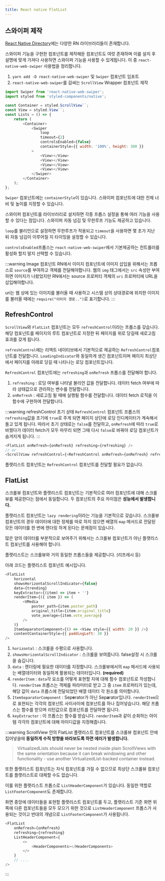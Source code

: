 ```yaml
---
title: React native FlatList
---
```


## 스와이퍼 제작

[React Native Directory](https://reactnative.directory/)에는 다양한 RN 라이브러리들이 존재합니다.

스와이퍼 기능을 구현한 컴포넌트를 제작해둔 컴포넌트도 여럿 존재하며 이를 설치 후 설명에 맞게 가져다 사용하면 스와이퍼 기능을 사용할 수 있게됩니다. 이 중 `react-native-web-swiper` 사용법을 정리합니다.

1. `yarn add -D react-native-web-swiper` 및 `Swiper` 컴포넌트 임포트
2. `react-native-web-swiper`를 감싸는 `ScrollView` Wrapper 컴포넌트 제작

```javascript
import Swiper from 'react-native-web-swiper';
import styled from 'styled-components/native';

const Container = styled.ScrollView``;
const View = styled.View``;
const Lists = () => {
    return (
        <Container>
            <Swiper
                loop
                timeout={2}
                controlsEnabled={false}
                containerStyle={{ width: '100%', height: 300 }}
            >
                <View></View>
                <View></View>
                <View></View>
                <View></View>
            </Swiper>
        </Container>
    );
};
```

`Swiper` 컴포넌트에는 `containerStyle`이 있습니다. 스와이퍼 컴포넌트에 대한 전체 너비 및 높이를 지정할 수 있습니다.

스와이퍼 컴포넌트를 라이브러리로 설치하면 각종 프롭스 설정을 통해 여러 기능을 사용할 수 있다는 점입니다. 스와이퍼 자동 넘김 및 무한루프 기능도 제공하고 있습니다.

`loop`를 불리언으로 설정하면 무한루프가 적용되고 `timeout`을 사용하면 몇 초가 지난 뒤 자동 넘김이 이루어질 지 타이밍을 설정할 수 있습니다.

`controlsEnabled`프롭스는 `react-native-web-swiper`에서 기본제공하는 컨트롤러를 활성화 할지 말지 선택할 수 있습니다.

:::warning Image 컴포넌트
RN에서 이미지 컴포넌트에 이미지 삽입을 위해서는 프롭스로 `source`를 부여하고 객체를 전달해야합니다. 웹의 `img` 태그에서는 `src` 속성만 부여하면 이미지가 나왔었지만 RN에서는 source 프로퍼티 객체의 `uri` 프로퍼티에 URL을 삽입해야합니다.

uri는 웹 상에 있는 이미지를 불러올 때 사용하고 시스템 상의 상대경로에 위치한 이미지를 불러올 때에는 `require("이미지 경로..")`로 표기합니다.
:::

## RefreshControl

`ScrollView`와 `FlatList` 컴포넌트는 모두 `refreshControl`이라는 프롭스를 갖습니다. 해당 컴포넌트를 페이지의 루트 컴포넌트로 지정한 뒤 페이지를 위로 당길때 새로고침 효과를 갖게 됩니다.

`refreshControl`에는 리액트 네이티브에서 기본적으로 제공하는 `RefreshControl`컴포넌트를 전달합니다. `LoadingIndicator`와 동일하게 생긴 컴포넌트이며 페이지 최상단에서 페이지를 아래로 당길 때 나타나는 로딩 컴포넌트입니다.

`RefreshControl` 컴포넌트에는 `refreshing`과 `onRefresh` 프롭스를 전달해야 합니다.

1. `refreshing` : 로딩 여부를 나타낼 불리언 값을 전달합니다. 데이터 fetch 여부에 따라 상태값으로 관리하는 변수를 전달합니다.
2. `onRefresh` : 새로고침 될 때에 실행될 함수를 전달합니다. 데이터 fetch 로직을 이 함수에 구현하여 전달합니다.

:::warning refreshControl 초기 상태
`RefreshControl` 컴포넌트 프롭스의 `refreshing`값을 초기에 `true`로 주게 되면 페이지 상단에 로딩 인디케이터가 계속해서 돌고 있게 됩니다. 따라서 초기 상태로는 `false`를 전달하고, `onRefresh`에 따라 `true`로 바꿨다가 데이터 fetch가 모두 마무리 되면 그때 다시 `false`로 바꿔야 로딩 컴포넌트가 숨겨지게 됩니다.
:::

```javascript
<FlatList onRefresh={onRefresh} refreshing={refreshing} />
// or
<ScrollView refreshControl={<RefreshControl onRefresh={onRefresh} refreshing={refreshing} />} />
```

플랫리스트 컴포넌트는 `RefreshControl` 컴포넌트를 전달할 필요가 없습니다.

## FlatList

스크롤뷰 컴포넌트와 플랫리스트 컴포넌트는 기본적으로 여러 컴포넌트에 대해 스크롤 뷰를 제공한다는 점에서 동일합니다. 두 컴포넌트의 주요 차이점은 **성능에서 발생합니다.**

플랫리스트 컴포넌트는 `lazy rendering`이라는 기능을 기본적으로 갖습니다. 스크롤뷰 컴포넌트의 경우 데이터에 대한 정제를 따로 하지 않으면 배열의 `map` 메서드로 전달된 모든 데이터를 한 번에 렌더링 하게 된다는 문제점이 있습니다.

많은 양의 데이터를 부분적으로 보여주기 위해서는 스크롤뷰 컴포넌트가 아닌 플랫리스트 컴포넌트를 사용해야 합니다.

플랫리스트는 스크롤뷰와 거의 동일한 프롭스들을 제공합니다. (리프레시 등)

아래 코드는 플랫리스트 컴포넌트 예시입니다.

```javascript
<FlatList
    horizontal
    showsHorizontalScrollIndicator={false}
    data={trending}
    keyExtractor={(item) => item + ''}
    renderItem={({ item }) => (
        <VMedia
            poster_path={item.poster_path}
            original_title={item.original_title}
            vote_average={item.vote_average}
        />
    )}
    ItemSeparatorComponent={() => <View style={{ width: 20 }} />}
    contentContainerStyle={{ paddingLeft: 30 }}
/>
```

1. `horizontal` : 스크롤을 수평으로 사용합니다.
2. `showsHorizontalScrollIndicator` : 스크롤을 보여줍니다. false설정 시 스크롤을 숨깁니다.
3. `data` : 렌더링에 필요한 데이터를 지정합니다. 스크롤뷰에서의 `map` 메서드에 사용되는 배열데이터와 동일하게 활용되는 데이터입니다. **(required)**
4. `renderItem` : `data`각 요소를 어떻게 표현할 지에 대해 함수 컴포넌트로 작성합니다. `renderItem` 프롭스는 객체를 파라미터로 받고 그 중 `item` 프로퍼티가 있는데, 해당 값이 `data` 프롭스에 전달되었던 배열 데이터 각 원소를 의미합니다.
5. `ItemSeparatorComponent` : Sep**e**rator가 아닌 Sep**a**rator입니다. `renderItem`으로 표현되는 각각의 컴포넌트 사이사이에 컴포넌트를 하나 집어넣습니다. 해당 프롭스는 함수를 받으며 리턴값으로 컴포넌트를 전달하면 됩니다.
6. `keyExtractor` : 이 프롭스는 함수를 받습니다. `renderItem`과 같이 순회하는 아이템 각각의 컴포넌트에 대해 아이디값을 지정해줍니다.

:::warning ScrollView 안의 FlatList
플랫리스트 컴포넌트를 스크롤뷰 컴포넌트 안에 집어넣을때 **동일하게 수직 방향을 바라보도록 하면 에러가 발생합니다.**

> VirtualizedLists should never be nested inside plain ScrollViews with the same orientation because it can break windowing and other functionality - use another VirtualizedList-backed container instead.

또한 플랫리스트 컴포넌트는 자식 컴포넌트를 가질 수 없으므로 최상단 스크롤뷰 컴포넌트를 플랫리스트로 대체할 수도 없습니다.

이를 위한 플랫리스트 프롭스로 `ListHeaderComponent`가 있습니다. 동일한 역할로 `ListFooterComponent`도 존재합니다.

화면 중앙에 데이터들을 표현할 플랫리스트 컴포넌트를 두고, 플랫리스트 기준 화면 위쪽에 다른 컴포넌트들을 모두 모으기 위한 것으로 `ListHeaderComponent` 프롭스가 사용되는 것이고 반대의 개념으로 `ListFooterComponent`가 사용됩니다.

```javascript
<FlatList
    onRefresh={onRefresh}
    refreshing={refreshing}
    ListHeaderComponent={
        <>
            <HeaderComponents></HeaderComponents>
        </>
    }
    // ....
/>
```

:::
